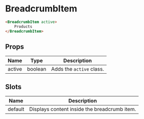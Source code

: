 # BreadcrumbItem

```html
<BreadcrumbItem active>
    Products
</BreadcrumbItem>
```

## Props

| Name | Type | Description |
| - | - | - |
| active | boolean | Adds the `active` class. |

## Slots

| Name | Description |
| - | - |
| default | Displays content inside the breadcrumb item. |
